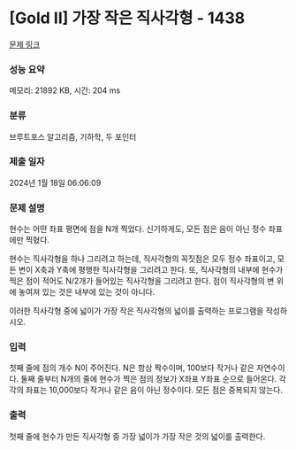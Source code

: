 # [Gold II] 가장 작은 직사각형 - 1438 

[문제 링크](https://www.acmicpc.net/problem/1438) 

### 성능 요약

메모리: 21892 KB, 시간: 204 ms

### 분류

브루트포스 알고리즘, 기하학, 두 포인터

### 제출 일자

2024년 1월 18일 06:06:09

### 문제 설명

<p>현수는 어떤 좌표 평면에 점을 N개 찍었다. 신기하게도, 모든 점은 음이 아닌 정수 좌표에만 찍혔다.</p>

<p>현수는 직사각형을 하나 그리려고 하는데, 직사각형의 꼭짓점은 모두 정수 좌표이고, 모든 변이 X축과 Y축에 평행한 직사각형을 그리려고 한다. 또, 직사각형의 내부에 현수가 찍은 점이 적어도 N/2개가 들어있는 직사각형을 그리려고 한다. 점이 직사각형의 변 위에 놓여져 있는 것은 내부에 있는 것이 아니다.</p>

<p>이러한 직사각형 중에 넓이가 가장 작은 직사각형의 넓이를 출력하는 프로그램을 작성하시오.</p>

### 입력 

 <p>첫째 줄에 점의 개수 N이 주어진다. N은 항상 짝수이며, 100보다 작거나 같은 자연수이다. 둘째 줄부터 N개의 줄에 현수가 찍은 점의 정보가 X좌표 Y좌표 순으로 들어온다. 각각의 좌표는 10,000보다 작거나 같은 음이 아닌 정수이다. 모든 점은 중복되지 않는다.</p>

### 출력 

 <p>첫째 줄에 현수가 만든 직사각형 중 가장 넓이가 가장 작은 것의 넓이를 출력한다.</p>

